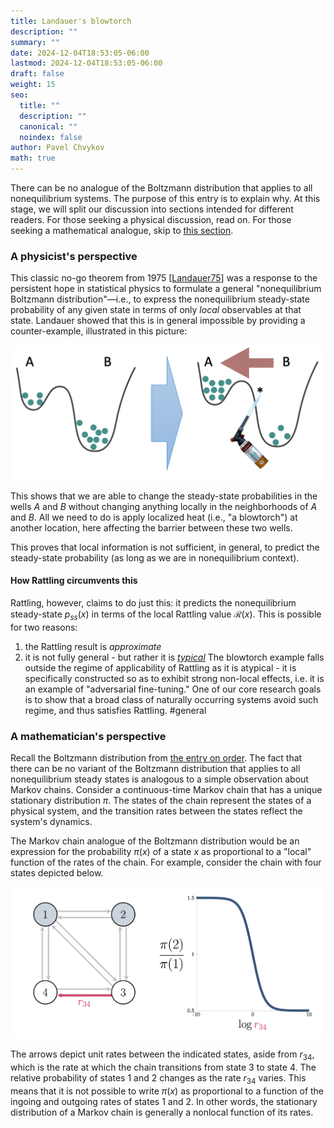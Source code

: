 ```yaml
---
title: Landauer's blowtorch
description: ""
summary: ""
date: 2024-12-04T18:53:05-06:00
lastmod: 2024-12-04T18:53:05-06:00
draft: false
weight: 15
seo:
  title: ""
  description: ""
  canonical: ""
  noindex: false
author: Pavel Chvykov
math: true
---
```


There can be no analogue of the Boltzmann distribution that applies to all nonequilibrium systems. The purpose of this entry is to explain why. At this stage, we will split our discussion into sections intended for different readers. For those seeking a physical discussion, read on. For those seeking a mathematical analogue, skip to [this section](#a-mathematicians-perspective).

### A physicist's perspective

This classic no-go theorem from 1975 \[[Landauer75](https://rattling.org/docs/reference/literature/#landauers-blowtorch-theorem)] was a response to the persistent hope in statistical physics to formulate a general "nonequilibrium Boltzmann distribution"—i.e., to express the nonequilibrium steady-state probability of any given state in terms of only *local* observables at that state. Landauer showed that this is in general impossible by providing a counter-example, illustrated in this picture:

![image](blowtorch.png)

This shows that we are able to change the steady-state probabilities in the wells $A$ and $B$ without changing anything locally in the neighborhoods of $A$ and $B$. All we need to do is apply localized heat (i.e., "a blowtorch") at another location, here affecting the barrier between these two wells. 

This proves that local information is not sufficient, in general, to predict the steady-state probability (as long as we are in nonequilibrium context). 

#### How Rattling circumvents this

Rattling, however, claims to do just this: it predicts the nonequilibrium steady-state $p_{ss}(x)$ in terms of the local Rattling value $\mathcal{R}(x)$. This is possible for two reasons:

1) the Rattling result is *approximate*
2) it is not fully general - but rather it is *[typical](https://rattling.org/docs/background/typicality/)*
   The blowtorch example falls outside the regime of applicability of Rattling as it is atypical - it is specifically constructed so as to exhibit strong non-local effects, i.e. it is an example of "adversarial fine-tuning." One of our core research goals is to show that a broad class of naturally occurring systems avoid such regime, and thus satisfies Rattling. #general



### A mathematician's perspective

Recall the Boltzmann distribution from [the entry on order](/docs/background/explaining-order/). The fact that there can be no variant of the Boltzmann distribution that applies to all nonequilibrium steady states is analogous to a simple observation about Markov chains. Consider a continuous-time Markov chain that has a unique stationary distribution $\pi$. The states of the chain represent the states of a physical system, and the transition rates between the states reflect the system's dynamics. 

The Markov chain analogue of the Boltzmann distribution would be an expression for the probability $\pi(x)$ of a state $x$ as proportional to a "local" function of the rates of the chain. For example, consider the chain with four states depicted below.

![image](nonlocal-demonstration.png)

The arrows depict unit rates between the indicated states, aside from $r_{34}$, which is the rate at which the chain transitions from state $3$ to state $4$. The relative probability of states $1$ and $2$ changes as the rate $r_{34}$ varies. This means that it is not possible to write $\pi(x)$ as proportional to a function of the ingoing and outgoing rates of states $1$ and $2$. In other words, the stationary distribution of a Markov chain is generally a nonlocal function of its rates.
